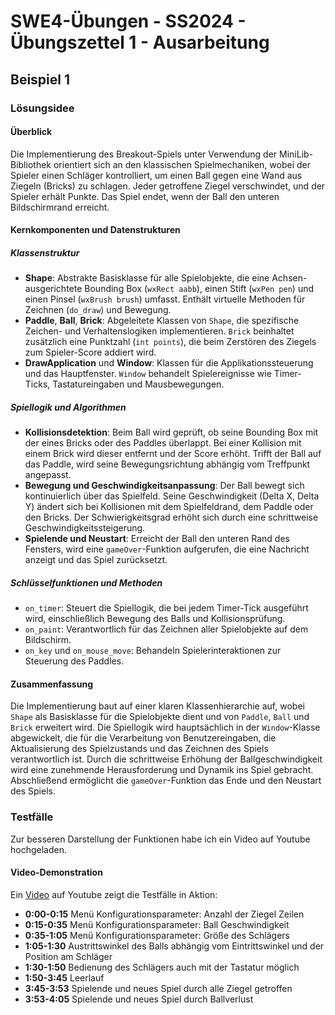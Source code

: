 # **SWE4-Übungen - SS2024 - Übungszettel 1 - Ausarbeitung**

## **Beispiel 1**

### **Lösungsidee**

#### Überblick

Die Implementierung des Breakout-Spiels unter Verwendung der MiniLib-Bibliothek orientiert sich an den klassischen Spielmechaniken, wobei der Spieler einen Schläger kontrolliert, um einen Ball gegen eine Wand aus Ziegeln (Bricks) zu schlagen. Jeder getroffene Ziegel verschwindet, und der Spieler erhält Punkte. Das Spiel endet, wenn der Ball den unteren Bildschirmrand erreicht.

#### Kernkomponenten und Datenstrukturen

##### Klassenstruktur

- **Shape**: Abstrakte Basisklasse für alle Spielobjekte, die eine Achsen-ausgerichtete Bounding Box (`wxRect aabb`), einen Stift (`wxPen pen`) und einen Pinsel (`wxBrush brush`) umfasst. Enthält virtuelle Methoden für Zeichnen (`do_draw`) und Bewegung.
- **Paddle**, **Ball**, **Brick**: Abgeleitete Klassen von `Shape`, die spezifische Zeichen- und Verhaltenslogiken implementieren. `Brick` beinhaltet zusätzlich eine Punktzahl (`int points`), die beim Zerstören des Ziegels zum Spieler-Score addiert wird.
- **DrawApplication** und **Window**: Klassen für die Applikationssteuerung und das Hauptfenster. `Window` behandelt Spielereignisse wie Timer-Ticks, Tastatureingaben und Mausbewegungen.

##### Spiellogik und Algorithmen

- **Kollisionsdetektion**: Beim Ball wird geprüft, ob seine Bounding Box mit der eines Bricks oder des Paddles überlappt. Bei einer Kollision mit einem Brick wird dieser entfernt und der Score erhöht. Trifft der Ball auf das Paddle, wird seine Bewegungsrichtung abhängig vom Treffpunkt angepasst.
- **Bewegung und Geschwindigkeitsanpassung**: Der Ball bewegt sich kontinuierlich über das Spielfeld. Seine Geschwindigkeit (Delta X, Delta Y) ändert sich bei Kollisionen mit dem Spielfeldrand, dem Paddle oder den Bricks. Der Schwierigkeitsgrad erhöht sich durch eine schrittweise Geschwindigkeitssteigerung.
- **Spielende und Neustart**: Erreicht der Ball den unteren Rand des Fensters, wird eine `gameOver`-Funktion aufgerufen, die eine Nachricht anzeigt und das Spiel zurücksetzt.

##### Schlüsselfunktionen und Methoden

- `on_timer`: Steuert die Spiellogik, die bei jedem Timer-Tick ausgeführt wird, einschließlich Bewegung des Balls und Kollisionsprüfung.
- `on_paint`: Verantwortlich für das Zeichnen aller Spielobjekte auf dem Bildschirm.
- `on_key` und `on_mouse_move`: Behandeln Spielerinteraktionen zur Steuerung des Paddles.

#### Zusammenfassung

Die Implementierung baut auf einer klaren Klassenhierarchie auf, wobei `Shape` als Basisklasse für die Spielobjekte dient und von `Paddle`, `Ball` und `Brick` erweitert wird. Die Spiellogik wird hauptsächlich in der `Window`-Klasse abgewickelt, die für die Verarbeitung von Benutzereingaben, die Aktualisierung des Spielzustands und das Zeichnen des Spiels verantwortlich ist. Durch die schrittweise Erhöhung der Ballgeschwindigkeit wird eine zunehmende Herausforderung und Dynamik ins Spiel gebracht. Abschließend ermöglicht die `gameOver`-Funktion das Ende und den Neustart des Spiels.


### **Testfälle**

Zur besseren Darstellung der Funktionen habe ich ein Video auf Youtube hochgeladen.

#### Video-Demonstration
Ein [Video](https://www.youtube.com/watch?v=IFiSJ-WxCOk) auf Youtube zeigt die Testfälle in Aktion:

- **0:00-0:15** Menü Konfigurationsparameter: Anzahl der Ziegel Zeilen
- **0:15-0:35** Menü Konfigurationsparameter: Ball Geschwindigkeit
- **0:35-1:05** Menü Konfigurationsparameter: Größe des Schlägers
- **1:05-1:30** Austrittswinkel des Balls abhängig vom Eintrittswinkel und der Position am Schläger
- **1:30-1:50** Bedienung des Schlägers auch mit der Tastatur möglich
- **1:50-3:45** Leerlauf
- **3:45-3:53** Spielende und neues Spiel durch alle Ziegel getroffen
- **3:53-4:05** Spielende und neues Spiel durch Ballverlust
